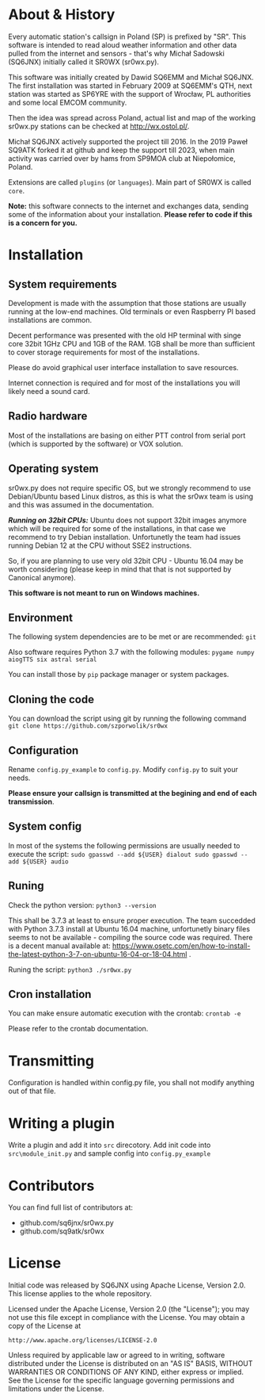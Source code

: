 # About & History
Every automatic station's callsign in Poland (SP) is prefixed by "SR".
This software is intended to read aloud weather information and other
data pulled from the internet and sensors - that's why Michał Sadowski 
(SQ6JNX) initially called it SR0WX (sr0wx.py).

This software was initially created by Dawid SQ6EMM and Michał SQ6JNX.
The first installation was started in February 2009 at SQ6EMM's QTH, next 
station was started as SP6YRE with the support of Wrocław, PL 
authorities and some local EMCOM community. 

Then the idea was spread across Poland, actual list and map of the 
working sr0wx.py stations can be checked at http://wx.ostol.pl/.

Michał SQ6JNX actively supported the project till 2016. In the 2019 
Paweł SQ9ATK forked it at github and keep the support till 2023, 
when main activity was carried over by hams from SP9MOA club at 
Niepołomice, Poland.

Extensions are called ``plugins`` (or ``languages``).
Main part of SR0WX is called ``core``.

**Note:** this software connects to the internet and exchanges 
data, sending some of the information about your installation. 
**Please refer to code if this is a concern for you.**

# Installation
## System requirements
Development is made with the assumption that those stations are usually
running at the low-end machines. Old terminals or even Raspberry PI based 
installations are common. 

Decent performance was presented with the old HP terminal with singe core
32bit 1GHz CPU and 1GB of the RAM. 1GB shall be more than sufficient to 
cover storage requirements for most of the installations.

Please do avoid graphical user interface installation to save resources.

Internet connection is required and for most of the installations you 
will likely need a sound card.

## Radio hardware
Most of the installations are basing on either PTT control from serial
port (which is supported by the software) or VOX solution.

## Operating system
sr0wx.py does not require specific OS, but we strongly recommend to use
Debian/Ubuntu based Linux distros, as this is what the sr0wx team is 
using and this was assumed in the documentation. 

***Running on 32bit CPUs:*** Ubuntu does not support 32bit images anymore 
which will be required for some of the installations, in that case we 
recommend to try Debian installation. Unfortunetly the team had issues 
running Debian 12 at the CPU without SSE2 instructions.

So, if you are planning to use very old 32bit CPU - Ubuntu 16.04 may be 
worth considering (please keep in mind that that is not supported
by Canonical anymore).

**This software is not meant to run on Windows machines.**

## Environment
The following system dependencies are to be met or are recommended:
``git``

Also software requires Python 3.7 with the following modules:
``pygame numpy aiogTTS six astral serial``

You can install those by ``pip`` package manager or system packages.

## Cloning the code
You can download the script using git by running the following command
``git clone https://github.com/szporwolik/sr0wx``

## Configuration
Rename ``config.py_example`` to ``config.py``. 
Modify ``config.py`` to suit your needs.

**Please ensure your callsign is transmitted at the begining and
end of each transmission**.

## System config
In most of the systems the following permissions are usually needed 
to execute the script:
``sudo gpasswd --add ${USER} dialout sudo gpasswd --add ${USER} audio``

## Runing
Check the python version:
``python3 --version``

This shall be 3.7.3 at least to ensure proper execution. The team 
succedded with Python 3.7.3 install at Ubuntu 16.04 machine, unfortunetly
binary files seems to not be available - compiling the source code was
required. There is a decent manual available at:
https://www.osetc.com/en/how-to-install-the-latest-python-3-7-on-ubuntu-16-04-or-18-04.html .

Runing the script:
``python3 ./sr0wx.py``

## Cron installation
You can make ensure automatic execution with the crontab:
``crontab -e``

Please refer to the crontab documentation.

# Transmitting
Configuration is handled within config.py file, you shall not modify anything out of that file.

# Writing a plugin
Write a plugin and add it into ``src`` direcotory. Add init code into ``src\module_init.py`` and sample config into ``config.py_example``

# Contributors
You can find full list of contributors at:
- github.com/sq6jnx/sr0wx.py
- github.com/sq9atk/sr0wx

# License
Initial code was released by SQ6JNX using Apache License, Version 2.0. This license applies to the whole repository.

Licensed under the Apache License, Version 2.0 (the "License");
you may not use this file except in compliance with the License.
You may obtain a copy of the License at

    http://www.apache.org/licenses/LICENSE-2.0

Unless required by applicable law or agreed to in writing, software
distributed under the License is distributed on an "AS IS" BASIS,
WITHOUT WARRANTIES OR CONDITIONS OF ANY KIND, either express or implied.
See the License for the specific language governing permissions and
limitations under the License.
